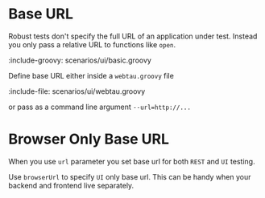 # Base URL

Robust tests don't specify the full URL of an application under test.
Instead you only pass a relative URL to functions like `open`.

:include-groovy: scenarios/ui/basic.groovy

Define base URL either inside a `webtau.groovy` file

:include-file: scenarios/ui/webtau.groovy

or pass as a command line argument `--url=http://...`

# Browser Only Base URL

When you use `url` parameter you set base url for both `REST` and `UI` testing. 

Use `browserUrl` to specify `UI` only base url. This can be handy when your backend and frontend live separately.  

